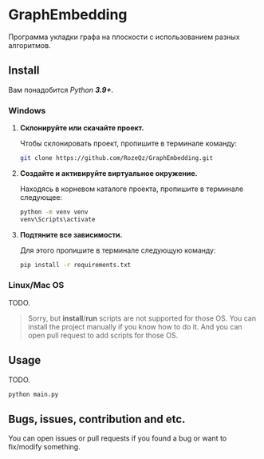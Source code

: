 # GraphEmbedding

Программа укладки графа на плоскости с использованием разных алгоритмов.

## Install

Вам понадобится *Python **3.9+***.

### Windows

1. **Склонируйте или скачайте проект.**

   Чтобы склонировать проект, пропишите в терминале команду:

   ```bash
   git clone https://github.com/RozeQz/GraphEmbedding.git
   ```

2. **Создайте и активируйте виртуальное окружение.**

   Находясь в корневом каталоге проекта, пропишите в терминале следующее:

   ```bash
   python -m venv venv
   venv\Scripts\activate
   ```

3. **Подтяните все зависимости.**

   Для этого пропишите в терминале следующую команду:

   ```bash
   pip install -r requirements.txt
   ```

### Linux/Mac OS

TODO.

> Sorry, but **install**/**run** scripts are not supported for those OS.
> You can install the project manually if you know how to do it.
> And you can open pull request to add scripts for those OS.

## Usage

TODO.

```bash
python main.py
```

## Bugs, issues, contribution and etc.

You can open issues or pull requests if you found a bug or want to fix/modify something.
